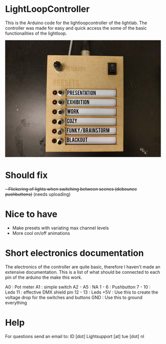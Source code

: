 # LightLoopController

This is the Arduino code for the lightloopcontroller of the lightlab. The controller was made for easy and quick access the some of the basic functionalities of the lightloop.

![Alt text](/controllerPhoto.jpg?raw=true)

# Should fix
~~- Flickering of lights when switching between scenes (debounce pushbuttons)~~ (needs uploading)

# Nice to have
- Make presets with variating max channel levels
- More cool on/off animations

# Short electronics documentation
The electronics of the controller are quite basic, therefore I haven't made an extensive documentation. This is a list of what should be connected to each pin of the arduino the make this work.

A0		: Pot meter
A1		: simple switch
A2 - A5	: NA
1  - 6 	: Pushbutton
7  - 10	: Leds
11		: effective DMX shield pin
12 - 13 : Leds
+5V		: Use this to create the voltage drop for the switches and buttons
GND		: Use this to ground everything

# Help

For questions send an email to: ID [dot] Lightsupport [at] tue [dot] nl
